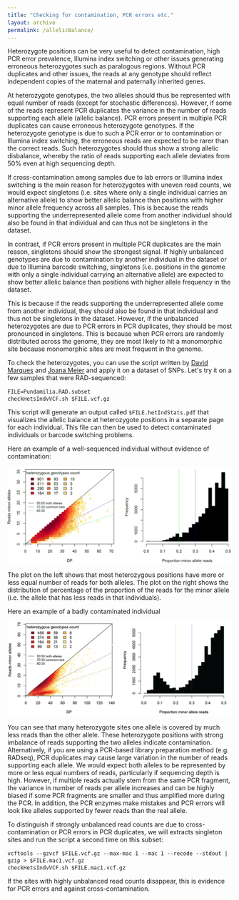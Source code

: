 ```yaml
---
title: "Checking for contamination, PCR errors etc."
layout: archive
permalink: /allelicBalance/
---
```


Heterozygote positions can be very useful to detect contamination, high PCR error prevalence, Illumina index switching or other issues generating erroneous heterozygotes such as paralogous regions. Without PCR duplicates and other issues, the reads at any genotype should reflect independent copies of the maternal and paternally inherited genes.

At heterozygote genotypes, the two alleles should thus be represented with equal number of reads (except for stochastic differences). However, if some of the reads represent PCR duplicates the variance in the number of reads supporting each allele (allelic balance). PCR errors present in multiple PCR duplicates can cause erroneous heterozygote genotypes. If the heterozygote genotype is due to such a PCR error or to contamination or Illumina index switching, the erroneous reads are expected to be rarer than the correct reads. Such heterozygotes should thus show a strong allelic disbalance, whereby the ratio of reads supporting each allele deviates from 50% even at high sequencing depth.

If cross-contamination among samples due to lab errors or Illumina index switching is the main reason for heterozygotes with uneven read counts, we would expect singletons (i.e. sites where only a single individual carries an alternative allele) to show better allelic balance than positions with higher minor allele frequency across all samples. This is because the reads supporting the underrepresented allele come from another individual should also be found in that individual and can thus not be singletons in the dataset.

In contrast, if PCR errors present in multiple PCR duplicates are the main reason, singletons should show the strongest signal. If highly unbalanced genotypes are due to contamination by another individual in the dataset or due to Illumina barcode switching, singletons (i.e. positions in the genome with only a single individual carrying an alternative allele) are expected to show better allelic balance than positions with higher allele frequency in the dataset.

This is because if the reads supporting the underrepresented allele come from another individual, they should also be found in that individual and thus not be singletons in the dataset. However, if the unbalanced heterozygotes are due to PCR errors in PCR duplicates, they should be most pronounced in singletons. This is because when PCR errors are randomly distributed across the genome, they are most likely to hit a monomorphic site because monomorphic sites are most frequent in the genome.

To check the heterozygotes, you can use the script written by [David Marques](https://davidalexandermarques.com/) and [Joana Meier](https://www.zoo.cam.ac.uk/directory/joana-meier) and apply it on a dataset of SNPs. Let's try it on a few samples that were RAD-sequenced:

```shell
FILE=Pundamilia.RAD.subset
checkHetsIndvVCF.sh $FILE.vcf.gz
```

This script will generate an output called `$FILE.hetIndStats.pdf` that visualizes the allelic balance at heterozygote positions in a separate page for each individual. This file can then be used to detect contaminated individuals or barcode switching problems.

Here an example of a well-sequenced individual without evidence of contamination:

![](/images/contamination/good.jpg)

The plot on the left shows that most heterozygous positions have more or less equal number of reads for both alleles. The plot on the right shows the distribution of percentage of the proportion of the reads for the minor allele (i.e. the allele that has less reads in that individuals).

Here an example of a badly contaminated individual

![](/images/contamination/bad.png)

You can see that many heterozygote sites one allele is covered by much less reads than the other allele. These heterozygote positions with strong imbalance of reads supporting the two alleles indicate contamination. Alternatively, if you are using a PCR-based library preparation method (e.g. RADseq), PCR duplicates may cause large variation in the number of reads supporting each allele. We would expect both alleles to be represented by more or less equal numbers of reads, particularly if sequencing depth is high. However, if multiple reads actually stem from the same PCR fragment, the variance in number of reads per allele increases and can be highly biased if some PCR fragments are smaller and thus amplified more during the PCR. In addition, the PCR enzymes make mistakes and PCR errors will look like alleles supported by fewer reads than the real allele.


To distinguish if strongly unbalanced read counts are due to cross-contamination or PCR errors in PCR duplicates, we will extracts singleton sites and run the script a second time on this subset:

```shell
vcftools --gzvcf $FILE.vcf.gz --max-mac 1 --mac 1 --recode --stdout | gzip > $FILE.mac1.vcf.gz
checkHetsIndvVCF.sh $FILE.mac1.vcf.gz
```

If the sites with highly unbalanced read counts disappear, this is evidence for PCR errors and against cross-contamination.
